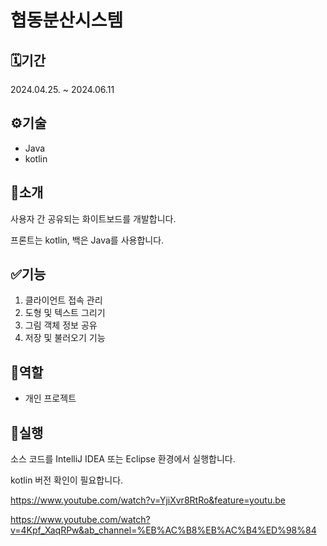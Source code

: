 # 협동분산시스템

## 🗓️기간
2024.04.25. ~ 2024.06.11

## ⚙️기술
- Java
- kotlin

## 📖소개
사용자 간 공유되는 화이트보드를 개발합니다.

프론트는 kotlin, 백은 Java를 사용합니다.

## ✅기능
1. 클라이언트 접속 관리
2. 도형 및 텍스트 그리기
3. 그림 객체 정보 공유
4. 저장 및 불러오기 기능

## 👥역할
- 개인 프로젝트


## 🚀실행
소스 코드를 IntelliJ IDEA 또는 Eclipse 환경에서 실행합니다.

kotlin 버전 확인이 필요합니다.

https://www.youtube.com/watch?v=YjiXvr8RtRo&feature=youtu.be

https://www.youtube.com/watch?v=4Kpf_XaqRPw&ab_channel=%EB%AC%B8%EB%AC%B4%ED%98%84

